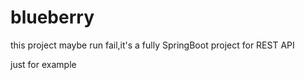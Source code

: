 # blueberry

this project maybe run fail,it's a fully SpringBoot project for REST API

just for example